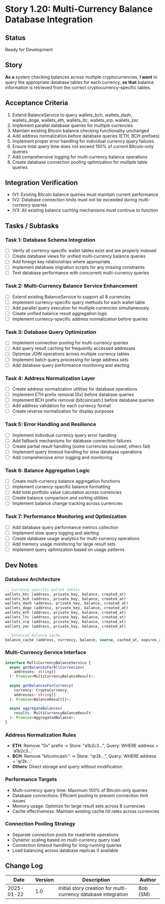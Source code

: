 # Story 1.20: Multi-Currency Balance Database Integration

## Status
Ready for Development

## Story
**As a** system checking balances across multiple cryptocurrencies,
**I want** to query the appropriate database tables for each currency,
**so that** balance information is retrieved from the correct cryptocurrency-specific tables.

## Acceptance Criteria
1. Extend BalanceService to query wallets_bch, wallets_dash, wallets_doge, wallets_eth, wallets_ltc, wallets_xrp, wallets_zec
2. Implement parallel database queries for multiple currencies
3. Maintain existing Bitcoin balance checking functionality unchanged
4. Add address normalization before database queries (ETH, BCH prefixes)
5. Implement proper error handling for individual currency query failures
6. Ensure total query time does not exceed 150% of current Bitcoin-only queries
7. Add comprehensive logging for multi-currency balance operations
8. Create database connection pooling optimization for multiple table queries

## Integration Verification
- IV1: Existing Bitcoin balance queries must maintain current performance
- IV2: Database connection limits must not be exceeded during multi-currency queries
- IV3: All existing balance caching mechanisms must continue to function

## Tasks / Subtasks

### Task 1: Database Schema Integration
- [ ] Verify all currency-specific wallet tables exist and are properly indexed
- [ ] Create database views for unified multi-currency balance queries
- [ ] Add foreign key relationships where appropriate
- [ ] Implement database migration scripts for any missing constraints
- [ ] Test database performance with concurrent multi-currency queries

### Task 2: Multi-Currency Balance Service Enhancement
- [ ] Extend existing BalanceService to support all 8 currencies
- [ ] Implement currency-specific query methods for each wallet table
- [ ] Add parallel query execution for multiple currencies simultaneously
- [ ] Create unified balance result aggregation logic
- [ ] Implement currency-specific address normalization before queries

### Task 3: Database Query Optimization
- [ ] Implement connection pooling for multi-currency queries
- [ ] Add query result caching for frequently accessed addresses
- [ ] Optimize JOIN operations across multiple currency tables
- [ ] Implement batch query processing for large address sets
- [ ] Add database query performance monitoring and alerting

### Task 4: Address Normalization Layer
- [ ] Create address normalization utilities for database operations
- [ ] Implement ETH prefix removal (0x) before database queries
- [ ] Implement BCH prefix removal (bitcoincash:) before database queries
- [ ] Add address validation for each currency format
- [ ] Create reverse normalization for display purposes

### Task 5: Error Handling and Resilience
- [ ] Implement individual currency query error handling
- [ ] Add fallback mechanisms for database connection failures
- [ ] Create partial result handling (some currencies succeed, others fail)
- [ ] Implement query timeout handling for slow database operations
- [ ] Add comprehensive error logging and monitoring

### Task 6: Balance Aggregation Logic
- [ ] Create multi-currency balance aggregation functions
- [ ] Implement currency-specific balance formatting
- [ ] Add total portfolio value calculation across currencies
- [ ] Create balance comparison and sorting utilities
- [ ] Implement balance change tracking across currencies

### Task 7: Performance Monitoring and Optimization
- [ ] Add database query performance metrics collection
- [ ] Implement slow query logging and alerting
- [ ] Create database usage analytics for multi-currency operations
- [ ] Add memory usage monitoring for large result sets
- [ ] Implement query optimization based on usage patterns

## Dev Notes

### Database Architecture
```sql
-- Currency-specific wallet tables
wallets_btc (address, private_key, balance, created_at)
wallets_bch (address, private_key, balance, created_at)
wallets_dash (address, private_key, balance, created_at)
wallets_doge (address, private_key, balance, created_at)
wallets_eth (address, private_key, balance, created_at)
wallets_ltc (address, private_key, balance, created_at)
wallets_xrp (address, private_key, balance, created_at)
wallets_zec (address, private_key, balance, created_at)

-- Enhanced balance cache
balance_cache (address, currency, balance, source, cached_at, expires_at)
```

### Multi-Currency Service Interface
```typescript
interface MultiCurrencyBalanceService {
  async getBalancesForAllCurrencies(
    addresses: string[]
  ): Promise<MultiCurrencyBalanceResult>;
  
  async getBalancesForCurrency(
    currency: CryptoCurrency,
    addresses: string[]
  ): Promise<BalanceResult[]>;
  
  async aggregateBalances(
    results: MultiCurrencyBalanceResult
  ): Promise<AggregatedBalance>;
}
```

### Address Normalization Rules
- **ETH**: Remove "0x" prefix → Store: "a1b2c3...", Query: WHERE address = 'a1b2c3...'
- **BCH**: Remove "bitcoincash:" → Store: "qr2k...", Query: WHERE address = 'qr2k...'
- **Others**: Direct storage and query without modification

### Performance Targets
- Multi-currency query time: Maximum 150% of Bitcoin-only queries
- Database connections: Efficient pooling to prevent connection limit issues
- Memory usage: Optimize for large result sets across 8 currencies
- Cache effectiveness: Maintain existing cache hit rates across currencies

### Connection Pooling Strategy
- Separate connection pools for read/write operations
- Dynamic scaling based on multi-currency query load
- Connection timeout handling for long-running queries
- Load balancing across database replicas if available

## Change Log
| Date | Version | Description | Author |
|------|---------|-------------|---------|
| 2025-01-22 | 1.0 | Initial story creation for multi-currency database integration | Bob (SM) | 